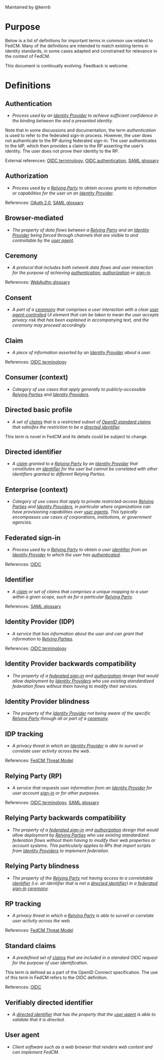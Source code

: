 Maintained by @kenrb

# Purpose
Below is a list of definitions for important terms in common use related to FedCM. Many of the definitions are intended to match existing terms in identity standards, in some cases adapted and constrained for relevance in the context of FedCM.

This document is continually evolving. Feedback is welcome.

# Definitions
## Authentication
* _Process used by an [Identity Provider](#identity-provider-idp) to achieve sufficient confidence in the binding between the and a presented identity._

Note that in some discussions and documentation, the term _authentication_ is used to refer to the federated sign-in process. However, the user does not authenticate to the RP during federated sign-in. The user authenticates to the IdP, which then provides a claim to the RP asserting the user’s identity. The user does not prove their identity to the RP.

External references: [OIDC terminology](https://openid.net/specs/openid-connect-core-1_0.html#Terminology), [OIDC authentication](https://openid.net/specs/openid-connect-core-1_0.html#Authentication), [SAML glossary](https://docs.oasis-open.org/security/saml/v2.0/saml-glossary-2.0-os.pdf)

## Authorization
* _Process used by a [Relying Party](#relying-party-rp) to obtain access grants to information or capabilities for the user on an [Identity Provider](#identity-provider-idp)._

References: [OAuth 2.0](https://tools.ietf.org/html/rfc6749), [SAML glossary](https://docs.oasis-open.org/security/saml/v2.0/saml-glossary-2.0-os.pdf)

## Browser-mediated
* _The property of data flows between a [Relying Party](#relying-party-rp) and an [Identity Provider](#identity-provider-idp) being forced through channels that are visible to and controllable by the [user agent](#user-agent)._

## Ceremony
* _A protocol that includes both network data flows and user interaction for the purpose of achieving [authentication](#authentication), [authorization](#authorization) or [sign-in](#federated-sign-in)._

References: [WebAuthn glossary](https://www.w3.org/TR/webauthn/#ceremony)

## Consent
* _A part of a [ceremony](#ceremony) that comprises a user interaction with a clear [user agent-controlled](#user-agent) UI element that can be taken to mean the user accepts privacy risk that has been explained in accompanying text, and the ceremony may proceed accordingly._

## Claim
* _A piece of information asserted by an [Identity Provider](#identity-provider-idp) about a user._

References: [OIDC terminology](https://openid.net/specs/openid-connect-core-1_0.html#Terminology)

## Consumer (context)
* _Category of use cases that apply generally to publicly-accessible [Relying Parties](#relying-party-rp) and [Identity Providers](#identity-provider-idp)._

## Directed basic profile
* _A set of [claims](#claim) that is a restricted subset of [OpenID standard claims](#standard-claims) that satisifes the restriction to be a [directed identifier](#directed-identifier)._

This term is novel in FedCM and its details could be subject to change.

## Directed identifier
* _A [claim](#claim) granted to a [Relying Party](#relying-party-rp) by an [Identity Provider](#identity-provider-idp) that constitutes an [identifier](#identifier) for the user but cannot be correlated with other identifiers granted to different Relying Parties._

## Enterprise (context)
* _Category of use cases that apply to private restricted-access [Relying Parties](#relying-party-rp) and [Identity Providers](#identity-provider-idp), in particular where organizations can have provisioning capabilities over [user agents](#user-agent). This typically encompasses use cases of corporations, institutions, or government agencies._

## Federated sign-in
* _Process used by a [Relying Party](#relying-party-rp) to obtain a user [identifier](#identifier) from an [Identity Provider](#identity-provider-idp) to which the user has [authenticated](#authentication)._

References: [OIDC](https://openid.net/specs/openid-connect-core-1_0.html)

## Identifier
* _A [claim](#claim) or set of claims that comprises a unique mapping to a user within a given scope, such as for a particular [Relying Party](#relying-party-rp)._

References: [SAML glossary](https://docs.oasis-open.org/security/saml/v2.0/saml-glossary-2.0-os.pdf)

## Identity Provider (IDP)
* _A service that has information about the user and can grant that information to [Relying Parties](#relying-party-rp)._

References: [OIDC terminology](https://openid.net/specs/openid-connect-core-1_0.html#Terminology)

## Identity Provider backwards compatibility
* _The property of a [federated sign-in](#federated-sign-in) and [authorization](#authorization) design that would allow deployment by [Identity Providers](#identity-provider-idp) who use existing standardized federation flows without them having to modify their services._

## Identity Provider blindness
* _The property of the [Identity Provider](#identity-provider-idp) not being aware of the specific [Relying Party](#relying-party-rp) through all or part of a [ceremony](#ceremony)._

## IDP tracking
* _A privacy threat in which an [Identity Provider](#identity-provider-idp) is able to surveil or correlate user activity across the web._

References: [FedCM Threat Model](https://wicg.github.io/FedCM/#by-idp)

## Relying Party (RP)
* _A service that requests user information from an [Identity Provider](#identity-provider-idp) for user account [sign-in](#federated-sign-in) or for other purposes._

References: [OIDC terminology](https://openid.net/specs/openid-connect-core-1_0.html#Terminology), [SAML glossary](https://docs.oasis-open.org/security/saml/v2.0/saml-glossary-2.0-os.pdf)

## Relying Party backwards compatibility
* _The property of a [federated sign-in](#federated-sign-in) and [authorization](#authorization) design that would allow deployment by [Relying Parties](#relying-party-rp) who use existing standardized federation flows without them having to modify their web properties or account systems. This particularly applies to RPs that import scripts from [Identity Providers](#identity-provider-idp) to implement federation._

## Relying Party blindness
* _The property of the [Relying Party](#relying-party-rp) not having access to a correlatable [identifier](#identifier) (i.e. an identifier that is not a [directed identifier](#directed-identifier)) in a [federated sign-in](#federated-sign-in) [ceremony](#ceremony)._

## RP tracking
* _A privacy threat in which a [Relying Party](#relying-party-rp) is able to surveil or correlate user activity across the web._

References: [FedCM Threat Model](https://wicg.github.io/FedCM/#by-rp)

## Standard claims
* _A predefined set of [claims](#claim) that are included in a standard OIDC request for the purpose of user identification._

This term is defined as a part of the OpenID Connect specification. The use of this term in FedCM refers to the OIDC definition.

References: [OIDC](https://openid.net/specs/openid-connect-core-1_0.html#StandardClaims)

## Verifiably directed identifier
* _A [directed identifier](#directed-identifier) that has the property that the [user agent](#user-agent) is able to validate that it is directed._

## User agent
* _Client software such as a web browser that renders web content and can implement FedCM._
